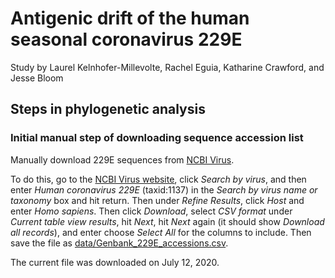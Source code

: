 # Antigenic drift of the human seasonal coronavirus 229E

Study by Laurel Kelnhofer-Millevolte, Rachel Eguia, Katharine Crawford, and Jesse Bloom

## Steps in phylogenetic analysis

### Initial manual step of downloading sequence accession list
Manually download 229E sequences from [NCBI Virus](https://www.ncbi.nlm.nih.gov/labs/virus/).

To do this, go to the [NCBI Virus website](https://www.ncbi.nlm.nih.gov/labs/virus/), click *Search by virus*, and then enter *Human coronavirus 229E* (taxid:1137) in the *Search by virus name or taxonomy* box and hit return.
Then under *Refine Results*, click *Host* and enter *Homo sapiens*.
Then click *Download*, select *CSV format* under *Current table view results*, hit *Next*, hit *Next* again (it should show *Download all records*), and enter choose *Select All* for the columns to include.
Then save the file as [data/Genbank_229E_accessions.csv](data/Genbank_229E_accessions.csv).

The current file was downloaded on July 12, 2020.

